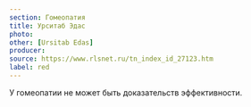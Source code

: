 ```yaml
---
section: Гомеопатия
title: Урситаб Эдас
photo: 
other: [Ursitab Edas]
producer: 
source: https://www.rlsnet.ru/tn_index_id_27123.htm
label: red
---
```


У гомеопатии не может быть доказательств эффективности.
